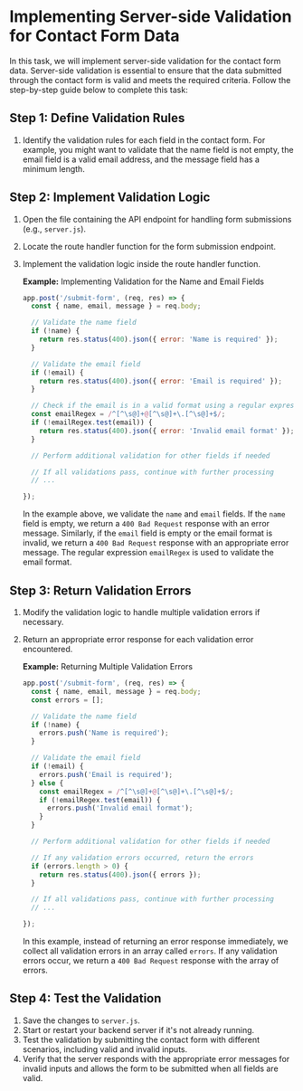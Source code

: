 # Implementing Server-side Validation for Contact Form Data

In this task, we will implement server-side validation for the contact form data. Server-side validation is essential to ensure that the data submitted through the contact form is valid and meets the required criteria. Follow the step-by-step guide below to complete this task:

## Step 1: Define Validation Rules

1. Identify the validation rules for each field in the contact form. For example, you might want to validate that the name field is not empty, the email field is a valid email address, and the message field has a minimum length.

## Step 2: Implement Validation Logic

1. Open the file containing the API endpoint for handling form submissions (e.g., `server.js`).
2. Locate the route handler function for the form submission endpoint.
3. Implement the validation logic inside the route handler function.
    
    **Example:** Implementing Validation for the Name and Email Fields
    
    ```javascript
    app.post('/submit-form', (req, res) => {
      const { name, email, message } = req.body;
    
      // Validate the name field
      if (!name) {
        return res.status(400).json({ error: 'Name is required' });
      }
    
      // Validate the email field
      if (!email) {
        return res.status(400).json({ error: 'Email is required' });
      }
    
      // Check if the email is in a valid format using a regular expression
      const emailRegex = /^[^\s@]+@[^\s@]+\.[^\s@]+$/;
      if (!emailRegex.test(email)) {
        return res.status(400).json({ error: 'Invalid email format' });
      }
    
      // Perform additional validation for other fields if needed
    
      // If all validations pass, continue with further processing
      // ...
    
    });
    ```
    
    In the example above, we validate the `name` and `email` fields. If the `name` field is empty, we return a `400 Bad Request` response with an error message. Similarly, if the `email` field is empty or the email format is invalid, we return a `400 Bad Request` response with an appropriate error message. The regular expression `emailRegex` is used to validate the email format.

## Step 3: Return Validation Errors

1. Modify the validation logic to handle multiple validation errors if necessary.
2. Return an appropriate error response for each validation error encountered.
    
    **Example:** Returning Multiple Validation Errors
    
    ```javascript
    app.post('/submit-form', (req, res) => {
      const { name, email, message } = req.body;
      const errors = [];
    
      // Validate the name field
      if (!name) {
        errors.push('Name is required');
      }
    
      // Validate the email field
      if (!email) {
        errors.push('Email is required');
      } else {
        const emailRegex = /^[^\s@]+@[^\s@]+\.[^\s@]+$/;
        if (!emailRegex.test(email)) {
          errors.push('Invalid email format');
        }
      }
    
      // Perform additional validation for other fields if needed
    
      // If any validation errors occurred, return the errors
      if (errors.length > 0) {
        return res.status(400).json({ errors });
      }
    
      // If all validations pass, continue with further processing
      // ...
    
    });
    ```
    
    In this example, instead of returning an error response immediately, we collect all validation errors in an array called `errors`. If any validation errors occur, we return a `400 Bad Request` response with the array of errors.

## Step 4: Test the Validation

1. Save the changes to `server.js`.
2. Start or restart your backend server if it's not already running.
3. Test the validation by submitting the contact form with different scenarios, including valid and invalid inputs.
4. Verify that the server responds with the appropriate error messages for invalid inputs and allows the form to be submitted when all fields are valid.

